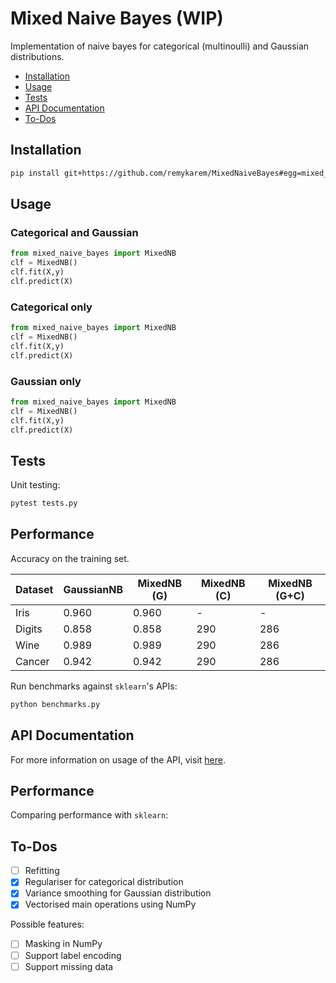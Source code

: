 # Mixed Naive Bayes (WIP)

Implementation of naive bayes for categorical (multinoulli) and Gaussian 
distributions.

- [Installation](#installation)
- [Usage](#usage)
- [Tests](#tests)
- [API Documentation](#api-documentation)
- [To-Dos](#to-dos)

## Installation

```bash
pip install git+https://github.com/remykarem/MixedNaiveBayes#egg=mixed_naive_bayes
```

## Usage

### Categorical and Gaussian

```python
from mixed_naive_bayes import MixedNB
clf = MixedNB()
clf.fit(X,y)
clf.predict(X)
```

### Categorical only

```python
from mixed_naive_bayes import MixedNB
clf = MixedNB()
clf.fit(X,y)
clf.predict(X)
```

### Gaussian only

```python
from mixed_naive_bayes import MixedNB
clf = MixedNB()
clf.fit(X,y)
clf.predict(X)
```

## Tests

Unit testing:

```bash
pytest tests.py
```

## Performance

Accuracy on the training set.

Dataset | GaussianNB | MixedNB (G) | MixedNB (C) | MixedNB (G+C) |
------- | ---------- | ----------- | ----------- | ------------- |
Iris    | 0.960      | 0.960       | -           | - |
Digits  | 0.858      | 0.858       | 290         | 286 |
Wine    | 0.989      | 0.989       | 290         | 286 |
Cancer  | 0.942      | 0.942       | 290         | 286 |

Run benchmarks against `sklearn`'s APIs:

```bash
python benchmarks.py
```

## API Documentation

For more information on usage of the API, visit [here](https://remykarem.github.io/docs/mixed_naive_bayes.html).

## Performance

Comparing performance with `sklearn`:

## To-Dos

- [ ] Refitting
- [X] Regulariser for categorical distribution
- [X] Variance smoothing for Gaussian distribution
- [X] Vectorised main operations using NumPy

Possible features:

- [ ] Masking in NumPy
- [ ] Support label encoding
- [ ] Support missing data
